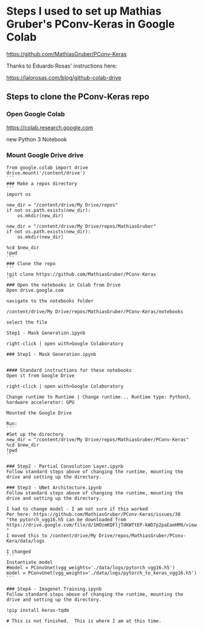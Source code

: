 # Steps I used to set up Mathias Gruber's PConv-Keras in Google Colab
 
https://github.com/MathiasGruber/PConv-Keras  
 
Thanks to Eduardo Rosas' instructions here:
 
https://lalorosas.com/blog/github-colab-drive
 
## Steps to clone the PConv-Keras repo
 
### Open Google Colab
https://colab.research.google.com

new Python 3 Notebook
 
### Mount Google Drive drive
````
from google.colab import drive
drive.mount('/content/drive')
```
### Make a repos directory
```
import os

new_dir = "/content/drive/My Drive/repos"
if not os.path.exists(new_dir):
    os.mkdir(new_dir)

new_dir = "/content/drive/My Drive/repos/MathiasGruber"
if not os.path.exists(new_dir):
    os.mkdir(new_dir)

%cd $new_dir
!pwd
```
### Clone the repo
```
!git clone https://github.com/MathiasGruber/PConv-Keras
```
### Open the notebooks in Colab from Drive
Open drive.google.com

navigate to the notebooks folder

/content/drive/My Drive/repos/MathiasGruber/PConv-Keras/notebooks

select the file

Step1 - Mask Generation.ipynb

right-click | open with>Google Colaboratory

### Step1 - Mask Generation.ipynb


#### Standard instructions for these notebooks
Open it from Google Drive

right-click | open with>Google Colaboratory

Change runtime to Runtime | Change runtime... Runtime type: Python3, hardware accelerator: GPU

Mounted the Google Drive

Run:
```
#Set up the directory
new_dir = "/content/drive/My Drive/repos/MathiasGruber/PConv-Keras"
%cd $new_dir
!pwd
```

### Step2 - Partial Convolution Layer.ipynb
Follow standard steps above of changing the runtime, mounting the drive and setting up the directory.

### Step3 - UNet Architecture.ipynb
Follow standard steps above of changing the runtime, mounting the drive and setting up the directory.

I had to change model - I am not sure if this worked
Per here: https://github.com/MathiasGruber/PConv-Keras/issues/38
"the pytorch_vgg16.h5 can be downloaded from https://drive.google.com/file/d/1HOzmKQFljTdKWftEP-kWD7p2paEaeHM0/view "
I moved this to /content/drive/My Drive/repos/MathiasGruber/PConv-Kera/data/logs

I changed
```
Instantiate model
#model = PConvUnet(vgg_weights='./data/logs/pytorch_vgg16.h5')
model = PConvUnet(vgg_weights='./data/logs/pytorch_to_keras_vgg16.h5')
```

### Step4 - Imagenet Training.ipynb
Follow standard steps above of changing the runtime, mounting the drive and setting up the directory.

!pip install keras-tqdm

# This is not finished.  This is where I am at this time.
